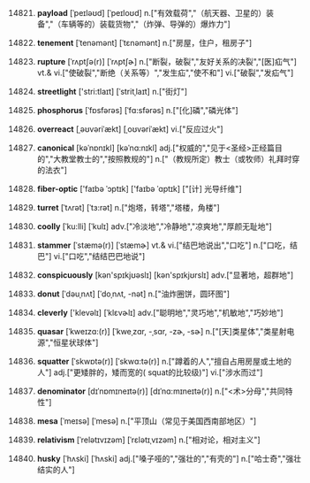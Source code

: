 14821. **payload**
[ˈpeɪləʊd]  [ˈpeɪloʊd]
n.["有效载荷","（航天器、卫星的）装备","（车辆等的）装载货物","（炸弹、导弹的）爆炸力"]  

14822. **tenement**
[ˈtenəmənt]  [ˈtɛnəmənt]
n.["房屋，住户，租房子"]  

14823. **rupture**
[ˈrʌptʃə(r)]  [ˈrʌptʃɚ]
n.["断裂，破裂","友好关系的决裂","[医]疝气"]  vt.& vi.["使破裂","断绝（关系等）","发生疝","使不和"]  vi.["破裂","发疝气"]  

14824. **streetlight**
['stri:tlaɪt]  [ˈstritˌlaɪt]
n.["街灯"]  

14825. **phosphorus**
[ˈfɒsfərəs]  [ˈfɑ:sfərəs]
n.["[化]磷","磷光体"]  

14826. **overreact**
[ˌəʊvəriˈækt]  [ˌoʊvəriˈækt]
vi.["反应过火"]  

14827. **canonical**
[kəˈnɒnɪkl]  [kəˈnɑ:nɪkl]
adj.["权威的","见于<圣经>正经篇目的","大教堂教士的","按照教规的"]  n.["（教规所定）教士（或牧师）礼拜时穿的法衣"]  

14828. **fiber-optic**
['faɪbə ˈɔptɪk]  ['faɪbə ˈɑptɪk]
["[计] 光导纤维"]  

14829. **turret**
[ˈtʌrət]  [ˈtɜ:rət]
n.["炮塔，转塔","塔楼，角楼"]  

14830. **coolly**
[ˈku:lli]  [ˈkulɪ]
adv.["冷淡地","冷静地","凉爽地","厚颜无耻地"]  

14831. **stammer**
[ˈstæmə(r)]  [ˈstæmɚ]
vt.& vi.["结巴地说出","口吃"]  n.["口吃，结巴"]  vi.["口吃","结结巴巴地说"]  

14832. **conspicuously**
[kən'spɪkjʊəslɪ]  [kən'spɪkjʊrslɪ]
adv.["显著地，超群地"]  

14833. **donut**
[ˈdəuˌnʌt]  [ˈdoˌnʌt, -nət]
n.["油炸圈饼，圆环图"]  

14834. **cleverly**
['klevəlɪ]  [ˈklɛvɚlɪ]
adv.["聪明地","灵巧地","机敏地","巧妙地"]  

14835. **quasar**
[ˈkweɪzɑ:(r)]  [ˈkweˌzɑr, -ˌsɑr, -zɚ, -sɚ]
n.["[天]类星体","类星射电源","恒星状球体"]  

14836. **squatter**
[ˈskwɒtə(r)]  [ˈskwɑ:tə(r)]
n.["蹲着的人","擅自占用房屋或土地的人"]  adj.["更矮胖的，矮而宽的( squat的比较级)"]  vi.["涉水而过"]  

14837. **denominator**
[dɪˈnɒmɪneɪtə(r)]  [dɪˈnɑ:mɪneɪtə(r)]
n.["<术>分母","共同特性"]  

14838. **mesa**
[ˈmeɪsə]  [ˈmesə]
n.["平顶山（常见于美国西南部地区）"]  

14839. **relativism**
[ˈrelətɪvɪzəm]  [ˈrɛlətɪˌvɪzəm]
n.["相对论，相对主义"]  

14840. **husky**
[ˈhʌski]  [ˈhʌski]
adj.["嗓子哑的","强壮的","有壳的"]  n.["哈士奇","强壮结实的人"]  

